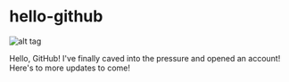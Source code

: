 hello-github
============

![alt tag](https://raw.github.com/luke-ho/hello-github/master/hello_github.png)

Hello, GitHub! I've finally caved into the pressure and opened an account! Here's to more updates to come!
